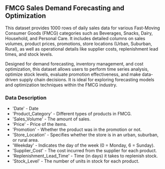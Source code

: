 FMCG Sales Demand Forecasting and Optimization
---------------------------------------------------------------------
This dataset provides 1000 rows of daily sales data for various Fast-Moving Consumer Goods (FMCG) categories such as Beverages, Snacks, Dairy, Household, and Personal Care. It includes detailed columns on sales volumes, product prices, promotions, store locations (Urban, Suburban, Rural), as well as operational details like supplier costs, replenishment lead times, and stock levels.

Designed for demand forecasting, inventory management, and cost optimization, this dataset allows users to perform time series analysis, optimize stock levels, evaluate promotion effectiveness, and make data-driven supply chain decisions. It is ideal for exploring forecasting models and optimization techniques within the FMCG industry.

### Data Description
* 'Date' - Date
* 'Product_Category' - Different types of products in FMCG. 
* 'Sales_Volume' - The amount of sales.
* 'Price' - Price of the items.
* 'Promotion' - Whether the product was in the promotion or not.
* 'Store_Location' - Specifies whether the store is in an urban, suburban, or rural area.
* 'Weekday' - Indicates the day of the week (0 = Monday, 6 = Sunday).
* 'Supplier_Cost' - The cost incurred from the supplier for each product.
* 'Replenishment_Lead_Time' - Time (in days) it takes to replenish stock.
* 'Stock_Level' - The number of units in stock for each product.